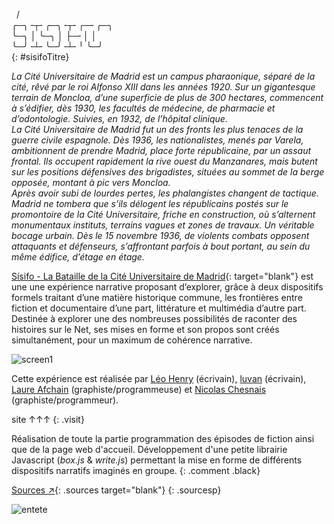 [entete]: imgs/sisifo/enteteDossier.jpg
[screen1]: imgs/sisifo/screen1.png

[sisifo]: https://sisifo.site/
    "Site du projet Sísifo"
[sourcesGitHub]: https://github.com/Axolotle/sisifo
    "Sources de Sísifo"
[leo]: http://leo-henry.com/
    "Site personnel de Léo Henry"
[luvan]: http://www.luvan.org/
    "Site personnel de luvan"
[laure]: http://www.lo-circonflexe.fr/
    "Site personnel de Laure Afchain"
[nico]: https://autre.space/
    "Site personnel de Nicolas Chesnais"

<div markdown=1 class="col-left">

&nbsp;   /  
╭─╮╶┬╴╭─╮╶┬╴┌─╴╭─╮  
╰─╮ │ ╰─╮ │ ├─╴│ │  
╰─╯╶┴╴╰─╯╶┴╴╵  ╰─╯  
{: #sisifoTitre}

*La Cité Universitaire de Madrid est un campus pharaonique, séparé de la cité, rêvé par le roi Alfonso XIII dans les années 1920. Sur un gigantesque terrain de Moncloa, d’une superficie de plus de 300 hectares, commencent à s’édifier, dès 1930, les facultés de médecine, de pharmacie et d’odontologie. Suivies, en 1932, de l’hôpital clinique.  
La Cité Universitaire de Madrid fut un des fronts les plus tenaces de la guerre civile espagnole. Dès 1936, les nationalistes, menés par Varela, ambitionnent de prendre Madrid, place forte républicaine, par un assaut frontal. Ils occupent rapidement la rive ouest du Manzanares, mais butent sur les positions défensives des brigadistes, situées au sommet de la berge opposée, montant à pic vers Moncloa.  
Après avoir subi de lourdes pertes, les phalangistes changent de tactique. Madrid ne tombera que s’ils délogent les républicains postés sur le promontoire de la Cité Universitaire, friche en construction, où s’alternent monumentaux instituts, terrains vagues et zones de travaux. Un véritable bocage urbain. Dès le 15 novembre 1936, de violents combats opposent attaquants et défenseurs, s’affrontant parfois à bout portant, au sein du même édifice, d’étage en étage.*

[Sísifo - La Bataille de la Cité Universitaire de Madrid][sisifo]{: target="blank"} est une une expérience narrative proposant d’explorer, grâce à deux dispositifs formels traitant d’une matière historique commune, les frontières entre fiction et documentaire d’une part, littérature et multimédia d’autre part. Destinée à explorer une des nombreuses possibilités de raconter des histoires sur le Net, ses mises en forme et son propos sont créés simultanément, pour un maximum de cohérence narrative.

![screen1][screen1]

Cette expérience est réalisée par [Léo Henry][leo] (écrivain), [luvan][luvan] (écrivain), [Laure Afchain][laure] (graphiste/programmeuse) et [Nicolas Chesnais][nico] (graphiste/programmeur).

</div>

<div markdown=1 class="col-right">

site ↑↑↑
{: .visit}

Réalisation de toute la partie programmation des épisodes de fiction ainsi que de la page web d'accueil. Développement d'une petite librairie Javascript (*box.js* & *write.js*) permettant la mise en forme de différents dispositifs narratifs imaginés en groupe.
{: .comment .black}

[Sources <span class="sym">↗</span>][sourcesGitHub]{: .sources target="blank"}
{: .sourcesp}

![entete][entete]

</div>
